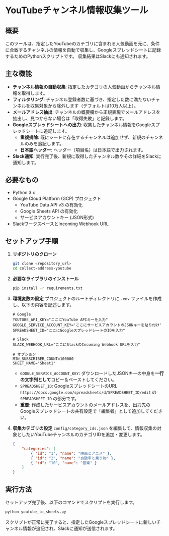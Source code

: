 # YouTubeチャンネル情報収集ツール

## 概要

このツールは、指定したYouTubeのカテゴリに含まれる人気動画を元に、条件に合致するチャンネルの情報を自動で収集し、Googleスプレッドシートに記録するためのPythonスクリプトです。
収集結果はSlackにも通知されます。

## 主な機能

-   **チャンネル情報の自動収集**: 指定したカテゴリの人気動画からチャンネル情報を取得します。
-   **フィルタリング**: チャンネル登録者数に基づき、指定した数に満たないチャンネルを収集対象から除外します（デフォルトは10万人以上）。
-   **メールアドレス抽出**: チャンネルの概要欄から正規表現でメールアドレスを抽出し、見つからない場合は「取得失敗」と記録します。
-   **Googleスプレッドシートへの出力**: 収集したチャンネル情報をGoogleスプレッドシートに追記します。
    -   **重複排除**: 既にシートに存在するチャンネルは追加せず、新規のチャンネルのみを追記します。
    -   **日本語ヘッダー**: ヘッダー（項目名）は日本語で出力されます。
-   **Slack通知**: 実行完了後、新規に取得したチャンネル数やその詳細をSlackに通知します。

## 必要なもの

-   Python 3.x
-   Google Cloud Platform (GCP) プロジェクト
    -   YouTube Data API v3 の有効化
    -   Google Sheets API の有効化
    -   サービスアカウントキー (JSON形式)
-   SlackワークスペースとIncoming Webhook URL

## セットアップ手順

1.  **リポジトリのクローン**
    ```bash
    git clone <repository_url>
    cd collect-address-youtube
    ```

2.  **必要なライブラリのインストール**
    ```bash
    pip install -r requirements.txt
    ```

3.  **環境変数の設定**
    プロジェクトのルートディレクトリに `.env` ファイルを作成し、以下の内容を記述します。

    ```env
    # Google
    YOUTUBE_API_KEY="ここにYouTube APIキーを入力"
    GOOGLE_SERVICE_ACCOUNT_KEY='ここにサービスアカウントのJSONキーを貼り付け'
    SPREADSHEET_ID="ここにGoogleスプレッドシートのIDを入力"

    # Slack
    SLACK_WEBHOOK_URL="ここにSlackのIncoming Webhook URLを入力"

    # オプション
    MIN_SUBSCRIBER_COUNT=100000
    SHEET_NAME="Sheet1"
    ```
    -   `GOOGLE_SERVICE_ACCOUNT_KEY`: ダウンロードしたJSONキーの中身を**一行の文字列として**コピー＆ペーストしてください。
    -   `SPREADSHEET_ID`: GoogleスプレッドシートのURL `https://docs.google.com/spreadsheets/d/SPREADSHEET_ID/edit` の `SPREADSHEET_ID` の部分です。
    -   **重要**: 作成したサービスアカウントのメールアドレスを、出力先のGoogleスプレッドシートの共有設定で「編集者」として追加してください。

4.  **収集カテゴリの設定**
    `config/category_ids.json` を編集して、情報収集の対象としたいYouTubeチャンネルのカテゴリIDを追加・変更します。

    ```json
    {
        "categories": [
            { "id": "1", "name": "映画とアニメ" },
            { "id": "2", "name": "自動車と乗り物" },
            { "id": "10", "name": "音楽" }
        ]
    }
    ```

## 実行方法

セットアップ完了後、以下のコマンドでスクリプトを実行します。

```bash
python youtube_to_sheets.py
```

スクリプトが正常に完了すると、指定したGoogleスプレッドシートに新しいチャンネル情報が追記され、Slackに通知が送信されます。